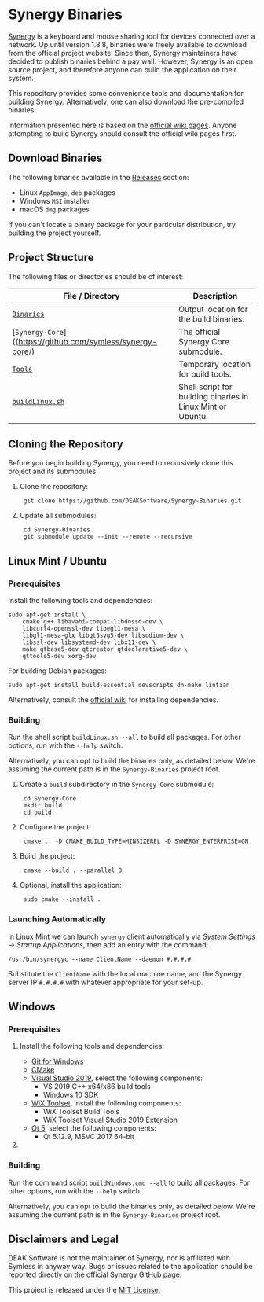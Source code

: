 # Synergy Binaries

[Synergy](https://github.com/symless/synergy-core) is a keyboard and mouse sharing tool for devices connected over a network. Up until version 1.8.8, binaries were freely available to download from the official project website. Since then, Synergy maintainers have decided to publish binaries behind a pay wall. However, Synergy is an open source project, and therefore anyone can build the application on their system.

This repository provides some convenience tools and documentation for building Synergy. Alternatively, one can also [download](https://github.com/DEAKSoftware/Synergy-Binaries/releases) the pre-compiled binaries.

Information presented here is based on the [official wiki pages](https://github.com/symless/synergy-core/wiki/Compiling). Anyone attempting to build Synergy should consult the official wiki pages first.


## Download Binaries

The following binaries available in the [Releases](https://github.com/DEAKSoftware/Synergy-Binaries/releases) section:

* Linux `AppImage`, `deb` packages
* Windows `MSI` installer
* macOS `dmg` packages

If you can't locate a binary package for your particular distribution, try building the project yourself.


## Project Structure

The following files or directories should be of interest:

File / Directory                                            | Description
---                                                         | ---
[`Binaries`](./Binaries)                                    | Output location for the build binaries.
[`Synergy-Core`]((https://github.com/symless/synergy-core/) | The official Synergy Core submodule.
[`Tools`](./Tools)                                          | Temporary location for build tools.
[`buildLinux.sh`](./buildLinux.sh)                          | Shell script for building binaries in Linux Mint or Ubuntu.

<!--
[`buildMacOS.sh`](./buildMacOS.sh)                          | Shell script for building binaries in macOS.
[`buildWindows.ps1`](./buildWindows.ps1)                    | PowerShell script for building binaries in Windows.
 -->

## Cloning the Repository

Before you begin building Synergy, you need to recursively clone this project and its submodules:

1. Clone the repository:

		git clone https://github.com/DEAKSoftware/Synergy-Binaries.git

2. Update all submodules:

		cd Synergy-Binaries
		git submodule update --init --remote --recursive


## Linux Mint / Ubuntu

### Prerequisites

Install the following tools and dependencies:

	sudo apt-get install \
		cmake g++ libavahi-compat-libdnssd-dev \
		libcurl4-openssl-dev libegl1-mesa \
		libgl1-mesa-glx libqt5svg5-dev libsodium-dev \
		libssl-dev libsystemd-dev libx11-dev \
		make qtbase5-dev qtcreator qtdeclarative5-dev \
		qttools5-dev xorg-dev

For building Debian packages:

	sudo apt-get install build-essential devscripts dh-make lintian

Alternatively, consult the [official wiki](https://github.com/symless/synergy-core/wiki/Compiling) for installing dependencies.

### Building

Run the shell script `buildLinux.sh --all` to build all packages. For other options, run with the `--help` switch.

Alternatively, you can opt to build the binaries only, as detailed below. We're assuming the current path is in the `Synergy-Binaries` project root.

1. Create a `build` subdirectory in the `Synergy-Core` submodule:

		cd Synergy-Core
		mkdir build
		cd build

2. Configure the project:

		cmake .. -D CMAKE_BUILD_TYPE=MINSIZEREL -D SYNERGY_ENTERPRISE=ON

3. Build the project:

		cmake --build . --parallel 8

4. Optional, install the application:

		sudo cmake --install .

### Launching Automatically

In Linux Mint we can launch `synergy` client automatically via _System Settings &rarr; Startup Applications_, then add an entry with the command:

	/usr/bin/synergyc --name ClientName --daemon #.#.#.#

Substitute the `ClientName` with the local machine name, and the Synergy server IP `#.#.#.#` with whatever appropriate for your set-up.

<!--
## macOS

_Incomplete._
-->

## Windows

### Prerequisites

1. Install the following tools and dependencies:

	* [Git for Windows](https://gitforwindows.org/)
	* [CMake](https://cmake.org/)
	* [Visual Studio 2019](https://visualstudio.microsoft.com/downloads/), select the following components:
		* VS 2019 C++ x64/x86 build tools
		* Windows 10 SDK
	* [WiX Toolset](https://wixtoolset.org/releases/), install the following components:
		* WiX Toolset Build Tools
		* WiX Toolset Visual Studio 2019 Extension
	* [Qt 5](https://www.qt.io/download), select the following components:
		* Qt 5.12.9, MSVC 2017 64-bit

2.

### Building

Run the command script `buildWindows.cmd --all` to build all packages. For other options, run with the `--help` switch.

Alternatively, you can opt to build the binaries only, as detailed below. We're assuming the current path is in the `Synergy-Binaries` project root.


## Disclaimers and Legal

DEAK Software is not the maintainer of Synergy, nor is affiliated with Symless in anyway way. Bugs or issues related to the application should be reported directly on the [official Synergy GitHub page](https://github.com/symless/synergy-core).

This project is released under the [MIT License](./license.md).
